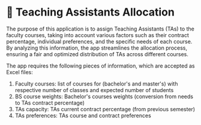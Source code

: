 # 🧩 Teaching Assistants Allocation
The purpose of this application is to assign Teaching Assistants (TAs) to the faculty courses, taking into account various factors such as their contract percentage, individual preferences, and the specific needs of each course. 
By analyzing this information, the app streamlines the allocation process, ensuring a fair and optimized distribution of TAs across different courses. 

The app requires the following pieces of information, which are accepted as Excel files:
1. Faculty courses: list of courses for (bachelor's and master's) with respective number of classes and expected number of students
1. BS course weights: Bachelor's courses weights (conversion from needs to TAs contract percentage)
1. TAs capacity: TAs current contract percentage (from previous semester)
1. TAs preferences: TAs course and contract preferences
